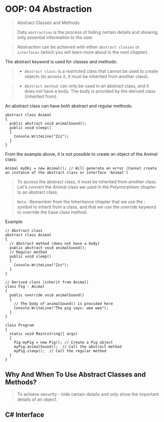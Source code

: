 # OOP: 04 Abstraction

> Abstract Classes and Methods

> Data `abstraction` is the process of hiding certain details and showing only essential information to the user.

> Abstraction can be achieved with either `abstract classes` or `interfaces` (which you will learn more about in the next chapter).

The abstract keyword is used for classes and methods:

> - `Abstract class`: is a restricted class that cannot be used to create objects (to access it, it must be inherited from another class).

> - `Abstract method`: can only be used in an abstract class, and it does not have a body. The body is provided by the derived class (inherited from).

An abstract class can have both abstract and regular methods:

```
abstract class Animal 
{
  public abstract void animalSound();
  public void sleep() 
  {
    Console.WriteLine("Zzz");
  }
}
```

From the example above, it is not possible to create an object of the Animal class:

```
Animal myObj = new Animal(); // Will generate an error (Cannot create an instance of the abstract class or interface 'Animal')
```

> To access the abstract class, it must be inherited from another class. Let's convert the Animal class we used in the Polymorphism chapter to an abstract class.

> `Note:` Remember from the Inheritance chapter that we use the : symbol to inherit from a class, and that we use the override keyword to override the base class method.

Example
```
// Abstract class
abstract class Animal
{
  // Abstract method (does not have a body)
  public abstract void animalSound();
  // Regular method
  public void sleep()
  {
    Console.WriteLine("Zzz");
  }
}

// Derived class (inherit from Animal)
class Pig : Animal
{
  public override void animalSound()
  {
    // The body of animalSound() is provided here
    Console.WriteLine("The pig says: wee wee");
  }
}

class Program
{
  static void Main(string[] args)
  {
    Pig myPig = new Pig(); // Create a Pig object
    myPig.animalSound();  // Call the abstract method
    myPig.sleep();  // Call the regular method
  }
}
```

## Why And When To Use Abstract Classes and Methods?

> To achieve security - hide certain details and only show the important details of an object.

## C# Interface

